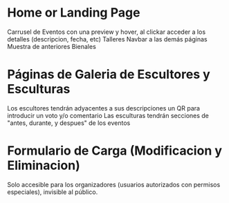 # Home or Landing Page
Carrusel de Eventos con una preview y hover, al clickar acceder a los detalles (descripcion, fecha, etc)
Talleres
Navbar a las demás páginas
Muestra de anteriores Bienales

# Páginas de Galeria de Escultores y Esculturas
Los escultores tendrán adyacentes a sus descripciones un QR para introducir un voto y/o comentario
Las esculturas tendrán secciones de "antes, durante, y despues" de los eventos

# Formulario de Carga (Modificacion y Eliminacion)
Solo accesible para los organizadores (usuarios autorizados con permisos especiales), invisible al público.
